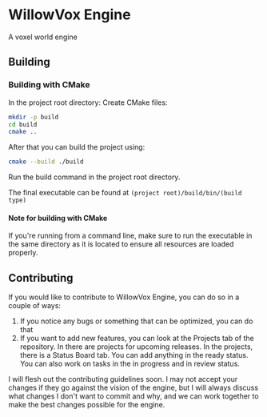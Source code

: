 # WillowVox Engine
A voxel world engine

## Building

### Building with CMake
In the project root directory:
Create CMake files:
```sh
mkdir -p build
cd build
cmake ..
```
After that you can build the project using:
```sh
cmake --build ./build
```
Run the build command in the project root directory.

The final executable can be found at `(project root)/build/bin/(build type)`

#### Note for building with CMake
If you're running from a command line, make sure to run
the executable in the same directory as it is located
to ensure all resources are loaded properly.

## Contributing
If you would like to contribute to WillowVox Engine, you can do so in a couple of ways:
1. If you notice any bugs or something that can be optimized, you can do that
2. If you want to add new features, you can look at the Projects tab of the repository. In there are projects for upcoming releases. In the projects, there is a Status Board tab. You can add anything in the ready status. You can also work on tasks in the in progress and in review status.

I will flesh out the contributing guidelines soon. I may not accept your changes if they go against the vision of the engine, but I will always discuss what changes I don't want to commit and why, and we can work together to make the best changes possible for the engine.
